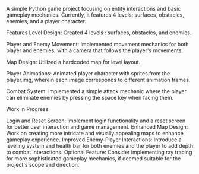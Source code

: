 A simple Python game project focusing on entity interactions and basic gameplay mechanics. 
Currently, it features 4 levels: surfaces, obstacles, enemies, and a player character.

Features
Level Design: Created 4 levels : surfaces, obstacles, and enemies. 

Player and Enemy Movement: Implemented movement mechanics for both player and enemies, with a camera that follows the player's movements.

Map Design: Utilized a hardcoded map for level layout.

Player Animations: Animated player character with sprites from the player.img, wherein each image corresponds to different animation frames.

Combat System: Implemented a simple attack mechanic where the player can eliminate enemies by pressing the space key when facing them.


Work in Progress

Login and Reset Screen: Implement login functionality and a reset screen for better user interaction and game management.
Enhanced Map Design: Work on creating more intricate and visually appealing maps to enhance gameplay experience.
Improved Enemy-Player Interactions: Introduce a leveling system and health bar for both enemies and the player to add depth to combat interactions.
Optional Feature: Consider implementing ray tracing for more sophisticated gameplay mechanics, if deemed suitable for the project's scope and direction.
